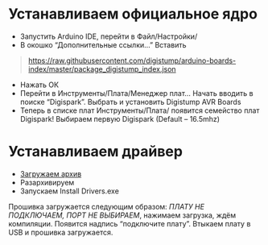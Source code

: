 # Устанавливаем официальное ядро
- Запустить Arduino IDE, перейти в Файл/Настройки/
- В окошко “Дополнительные ссылки…” Вставить
> https://raw.githubusercontent.com/digistump/arduino-boards-index/master/package_digistump_index.json
- Нажать ОК
- Перейти в Инструменты/Плата/Менеджер плат… Начать вводить в поиске “Digispark”. Выбрать и установить Digistump AVR Boards
- Теперь в списке плат Инструменты/Плата/ появится семейство плат Digispark! Выбираем первую Digispark (Default – 16.5mhz)
# Устанавливаем драйвер
- [Загружаем архив](https://alexgyver.ru/arduino/DigiDrivers.zip) 
- Разархивируем
- Запускаем Install Drivers.exe

Прошивка загружается следующим образом: *ПЛАТУ НЕ ПОДКЛЮЧАЕМ, ПОРТ НЕ ВЫБИРАЕМ*, нажимаем загрузка, ждём компиляции. Появится надпись “подключите плату”. Втыкаем плату в USB и прошивка загружается.